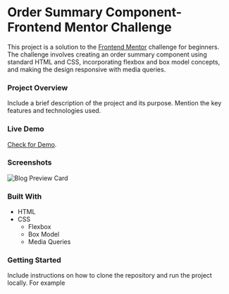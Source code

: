 
# Order Summary Component-Frontend Mentor Challenge

This project is a solution to the [Frontend Mentor](https://www.frontendmentor.io/) challenge for beginners. The challenge involves creating an order summary component using standard HTML and CSS, incorporating flexbox and box model concepts, and making the design responsive with media queries.

### Project Overview

Include a brief description of the project and its purpose. Mention the key features and technologies used.

### Live Demo

 [Check for Demo](https://mahesh-awaji-newbie-frontend-mentor-2.netlify.app/).

### Screenshots
![Blog Preview Card](Screenshots/Screenshot.PNG)

### Built With

- HTML
- CSS
  - Flexbox
  - Box Model
  - Media Queries

### Getting Started

Include instructions on how to clone the repository and run the project locally. For example
